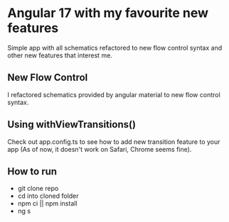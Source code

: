 # Angular 17 with my favourite new features

Simple app with all schematics refactored to new flow control syntax and other new features that interest me.

## New Flow Control

I refactored schematics provided by angular material to new flow control syntax.

## Using withViewTransitions()

Check out app.config.ts to see how to add new transition feature to your app (As of now, it doesn't work on Safari, Chrome seems fine).


## How to run

- git clone repo
- cd into cloned folder
- npm ci || npm install
- ng s
